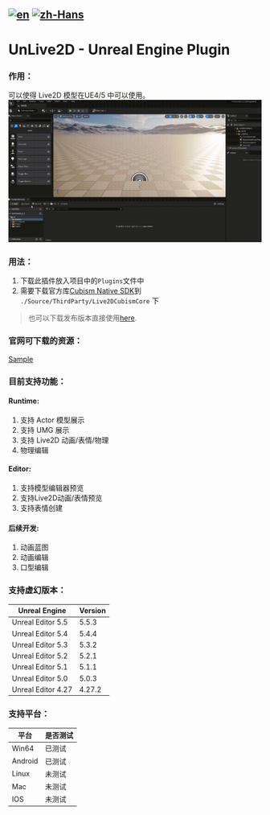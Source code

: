 [![en](https://img.shields.io/badge/lang-en-green.svg)](README.md)
[![zh-Hans](https://img.shields.io/badge/lang-zh-red.svg)](README.zh.md)
---
# UnLive2D - Unreal Engine Plugin

### 作用：
可以使得 Live2D 模型在UE4/5 中可以使用。
![InputAsset](./Docs/InputAsset.gif)

### 用法：
1. 下载此插件放入项目中的`Plugins`文件中
2. 需要下载官方库[Cubism Native SDK](https://www.live2d.com/en/download/cubism-sdk/download-native/)到 `./Source/ThirdParty/Live2DCubismCore` 下
> 也可以下载发布版本直接使用[here](https://github.com/Monocluar/UnLive2D/releases).

### 官网可下载的资源：
[Sample](https://www.live2d.com/learn/sample/)

### 目前支持功能：
#### Runtime:
1. 支持 Actor 模型展示
2. 支持 UMG 展示
3. 支持 Live2D 动画/表情/物理
4. 物理编辑

#### Editor:
1. 支持模型编辑器预览
2. 支持Live2D动画/表情预览
3. 支持表情创建

#### 后续开发:
1. 动画蓝图
2. 动画编辑
3. 口型编辑


### 支持虚幻版本：

| Unreal Engine | Version |
| --- | --- |
| Unreal Editor 5.5  | 5.5.3  |
| Unreal Editor 5.4  | 5.4.4  |
| Unreal Editor 5.3  | 5.3.2  |
| Unreal Editor 5.2  | 5.2.1  |
| Unreal Editor 5.1  | 5.1.1  |
| Unreal Editor 5.0  | 5.0.3  |
| Unreal Editor 4.27 | 4.27.2 |


### 支持平台：

| 平台    | 是否测试 |
| ---     |   ---   |
|  Win64  |  已测试  |
| Android |  已测试  |
|  Linux  |  未测试  |
|   Mac   |  未测试  |
|   IOS   |  未测试  |
